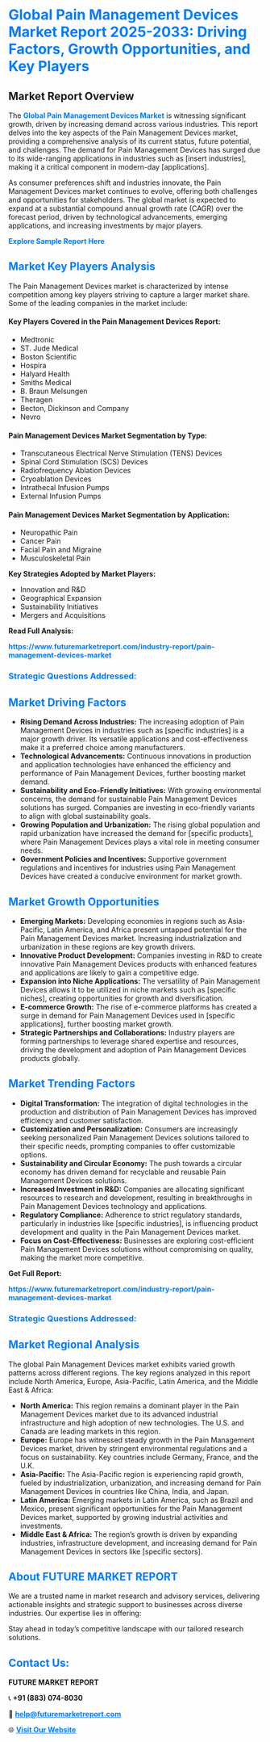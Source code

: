 <h1 style="color: #007BFF;">Global Pain Management Devices Market Report 2025-2033: Driving Factors, Growth Opportunities, and Key Players</h1>

<section id="overview">
<h2>Market Report Overview</h2>
<p>The <a href="https://www.futuremarketreport.com/industry-report/pain-management-devices-market" style="color: #007BFF; text-decoration: none;"><strong>Global Pain Management Devices Market</strong></a> is witnessing significant growth, driven by increasing demand across various industries. This report delves into the key aspects of the Pain Management Devices market, providing a comprehensive analysis of its current status, future potential, and challenges. The demand for Pain Management Devices has surged due to its wide-ranging applications in industries such as [insert industries], making it a critical component in modern-day [applications].</p>
<p>As consumer preferences shift and industries innovate, the Pain Management Devices market continues to evolve, offering both challenges and opportunities for stakeholders. The global market is expected to expand at a substantial compound annual growth rate (CAGR) over the forecast period, driven by technological advancements, emerging applications, and increasing investments by major players.</p>
</section>

<section id="overview">
<p><a href="https://www.futuremarketreport.com/request-sample/reportId=63225" style="color: #007BFF; text-decoration: none;"><strong>Explore Sample Report Here</strong></a></p>
</section>

<section id="key-players">
<h2 style="color: #007BFF;">Market Key Players Analysis</h2>
<p>The Pain Management Devices market is characterized by intense competition among key players striving to capture a larger market share. Some of the leading companies in the market include:</p>
<h4>Key Players Covered in the Pain Management Devices Report:</h4>
<ul><li>Medtronic</li><li>ST. Jude Medical</li><li>Boston Scientific</li><li>Hospira</li><li>Halyard Health</li><li>Smiths Medical</li><li>B. Braun Melsungen</li><li>Theragen</li><li>Becton, Dickinson and Company</li><li>Nevro</li></ul>
<h4>Pain Management Devices Market Segmentation by Type:</h4>
<ul><li>Transcutaneous Electrical Nerve Stimulation (TENS) Devices</li><li>Spinal Cord Stimulation (SCS) Devices</li><li>Radiofrequency Ablation Devices</li><li>Cryoablation Devices</li><li>Intrathecal Infusion Pumps</li><li>External Infusion Pumps</li></ul>

<h4>Pain Management Devices Market Segmentation by Application:</h4>
<ul><li>Neuropathic Pain</li><li>Cancer Pain</li><li>Facial Pain and Migraine</li><li>Musculoskeletal Pain</li></ul>
<p><strong>Key Strategies Adopted by Market Players:</strong></p>
<ul>
<li>Innovation and R&D</li>
<li>Geographical Expansion</li>
<li>Sustainability Initiatives</li>
<li>Mergers and Acquisitions</li>
</ul>
</section>

<section>
<p><strong>Read Full Analysis: </strong></p><a href="https://www.futuremarketreport.com/industry-report/pain-management-devices-market" style="color: #007BFF; text-decoration: none;"><strong>https://www.futuremarketreport.com/industry-report/pain-management-devices-market</strong></a>
<h3 style="color: #007BFF;">Strategic Questions Addressed:</h3>
</section>

<section id="driving-factors">
<h2 style="color: #007BFF;">Market Driving Factors</h2>
<ul>
<li><strong>Rising Demand Across Industries:</strong> The increasing adoption of Pain Management Devices in industries such as [specific industries] is a major growth driver. Its versatile applications and cost-effectiveness make it a preferred choice among manufacturers.</li>
<li><strong>Technological Advancements:</strong> Continuous innovations in production and application technologies have enhanced the efficiency and performance of Pain Management Devices, further boosting market demand.</li>
<li><strong>Sustainability and Eco-Friendly Initiatives:</strong> With growing environmental concerns, the demand for sustainable Pain Management Devices solutions has surged. Companies are investing in eco-friendly variants to align with global sustainability goals.</li>
<li><strong>Growing Population and Urbanization:</strong> The rising global population and rapid urbanization have increased the demand for [specific products], where Pain Management Devices plays a vital role in meeting consumer needs.</li>
<li><strong>Government Policies and Incentives:</strong> Supportive government regulations and incentives for industries using Pain Management Devices have created a conducive environment for market growth.</li>
</ul>
</section>

<section id="growth-opportunities">
<h2 style="color: #007BFF;">Market Growth Opportunities</h2>
<ul>
<li><strong>Emerging Markets:</strong> Developing economies in regions such as Asia-Pacific, Latin America, and Africa present untapped potential for the Pain Management Devices market. Increasing industrialization and urbanization in these regions are key growth drivers.</li>
<li><strong>Innovative Product Development:</strong> Companies investing in R&D to create innovative Pain Management Devices products with enhanced features and applications are likely to gain a competitive edge.</li>
<li><strong>Expansion into Niche Applications:</strong> The versatility of Pain Management Devices allows it to be utilized in niche markets such as [specific niches], creating opportunities for growth and diversification.</li>
<li><strong>E-commerce Growth:</strong> The rise of e-commerce platforms has created a surge in demand for Pain Management Devices used in [specific applications], further boosting market growth.</li>
<li><strong>Strategic Partnerships and Collaborations:</strong> Industry players are forming partnerships to leverage shared expertise and resources, driving the development and adoption of Pain Management Devices products globally.</li>
</ul>
</section>

<section id="trending-factors">
<h2 style="color: #007BFF;">Market Trending Factors</h2>
<ul>
<li><strong>Digital Transformation:</strong> The integration of digital technologies in the production and distribution of Pain Management Devices has improved efficiency and customer satisfaction.</li>
<li><strong>Customization and Personalization:</strong> Consumers are increasingly seeking personalized Pain Management Devices solutions tailored to their specific needs, prompting companies to offer customizable options.</li>
<li><strong>Sustainability and Circular Economy:</strong> The push towards a circular economy has driven demand for recyclable and reusable Pain Management Devices solutions.</li>
<li><strong>Increased Investment in R&D:</strong> Companies are allocating significant resources to research and development, resulting in breakthroughs in Pain Management Devices technology and applications.</li>
<li><strong>Regulatory Compliance:</strong> Adherence to strict regulatory standards, particularly in industries like [specific industries], is influencing product development and quality in the Pain Management Devices market.</li>
<li><strong>Focus on Cost-Effectiveness:</strong> Businesses are exploring cost-efficient Pain Management Devices solutions without compromising on quality, making the market more competitive.</li>
</ul>
</section>

<section>
<p><strong>Get Full Report: </strong></p><a href="https://www.futuremarketreport.com/industry-report/pain-management-devices-market" style="color: #007BFF; text-decoration: none;"><strong>https://www.futuremarketreport.com/industry-report/pain-management-devices-market</strong></a>
<h3 style="color: #007BFF;">Strategic Questions Addressed:</h3>
</section>


<section id="regional-analysis">
<h2 style="color: #007BFF;">Market Regional Analysis</h2>
<p>The global Pain Management Devices market exhibits varied growth patterns across different regions. The key regions analyzed in this report include North America, Europe, Asia-Pacific, Latin America, and the Middle East & Africa:</p>
<ul>
<li><strong>North America:</strong> This region remains a dominant player in the Pain Management Devices market due to its advanced industrial infrastructure and high adoption of new technologies. The U.S. and Canada are leading markets in this region.</li>
<li><strong>Europe:</strong> Europe has witnessed steady growth in the Pain Management Devices market, driven by stringent environmental regulations and a focus on sustainability. Key countries include Germany, France, and the U.K.</li>
<li><strong>Asia-Pacific:</strong> The Asia-Pacific region is experiencing rapid growth, fueled by industrialization, urbanization, and increasing demand for Pain Management Devices in countries like China, India, and Japan.</li>
<li><strong>Latin America:</strong> Emerging markets in Latin America, such as Brazil and Mexico, present significant opportunities for the Pain Management Devices market, supported by growing industrial activities and investments.</li>
<li><strong>Middle East & Africa:</strong> The region’s growth is driven by expanding industries, infrastructure development, and increasing demand for Pain Management Devices in sectors like [specific sectors].</li>
</ul>
</section>

<footer>
<h2 style="color: #007BFF;">About FUTURE MARKET REPORT</h2>
<p>We are a trusted name in market research and advisory services, delivering actionable insights and strategic support to businesses across diverse industries. Our expertise lies in offering:</p>

<p>Stay ahead in today’s competitive landscape with our tailored research solutions.</p>

<h2 style="color: #007BFF;">Contact Us:</h2>
<p><strong>FUTURE MARKET REPORT</strong></p>
<p>📞 <strong>+91 (883) 074-8030</strong></p>
<p>📧 <strong><a href="mailto:help@futuremarketreport.com" style="color: #007BFF;">help@futuremarketreport.com</a></strong></p>
<p>🌐 <strong><a href="https://www.futuremarketreport.com/" style="color: #007BFF;">Visit Our Website</a></strong></p>
</footer>